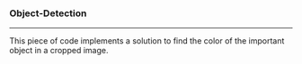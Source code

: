 ### Object-Detection
---------
This piece of code implements a solution to find the color of the important object in a cropped image.
